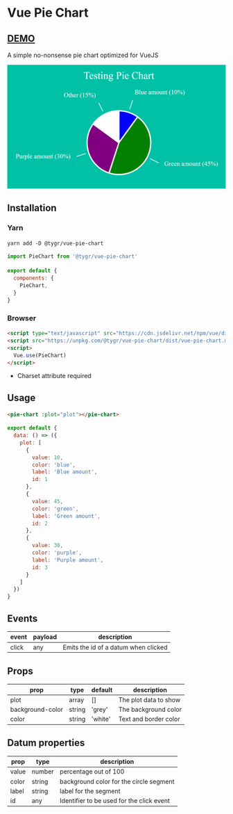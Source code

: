 # Vue Pie Chart

## [DEMO](https://vue-pie-chart.tygr.info)

A simple no-nonsense pie chart optimized for VueJS

![demo](pie-chart.gif)

## Installation

### Yarn
```
yarn add -D @tygr/vue-pie-chart
```
```js
import PieChart from '@tygr/vue-pie-chart'

export default {
  components: {
    PieChart,
  }
}
```

### Browser
```html
<script type="text/javascript" src="https://cdn.jsdelivr.net/npm/vue/dist/vue.js"></script>
<script src="https://unpkg.com/@tygr/vue-pie-chart/dist/vue-pie-chart.min.js" charset="utf-8"></script>
<script>
  Vue.use(PieChart)
</script>
```

* Charset attribute required

## Usage

```html
<pie-chart :plot="plot"></pie-chart>
```
```js
export default {
  data: () => ({
    plot: [
      {
        value: 10,
        color: 'blue',
        label: 'Blue amount',
        id: 1
      },
      {
        value: 45,
        color: 'green',
        label: 'Green amount',
        id: 2
      },
      {
        value: 30,
        color: 'purple',
        label: 'Purple amount',
        id: 3
      }
    ]
  })
}
```

## Events

| event | payload | description                          |
| ----- | ------- | ------------------------------------ |
| click | any     | Emits the id of a datum when clicked |

## Props

| prop             | type   | default | description           |
| ---------------- | ------ | ------- | --------------------- |
| plot             | array  | []      | The plot data to show | 
| background-color | string | 'grey'  | The background color  |
| color            | string | 'white' | Text and border color |

## Datum properties

| prop  | type   | description                               |
| ----- | ------ | ----------------------------------------- |
| value | number | percentage out of 100                     |
| color | string | background color for the circle segment   |
| label | string | label for the segment                     |
| id    | any    | Identifier to be used for the click event |
